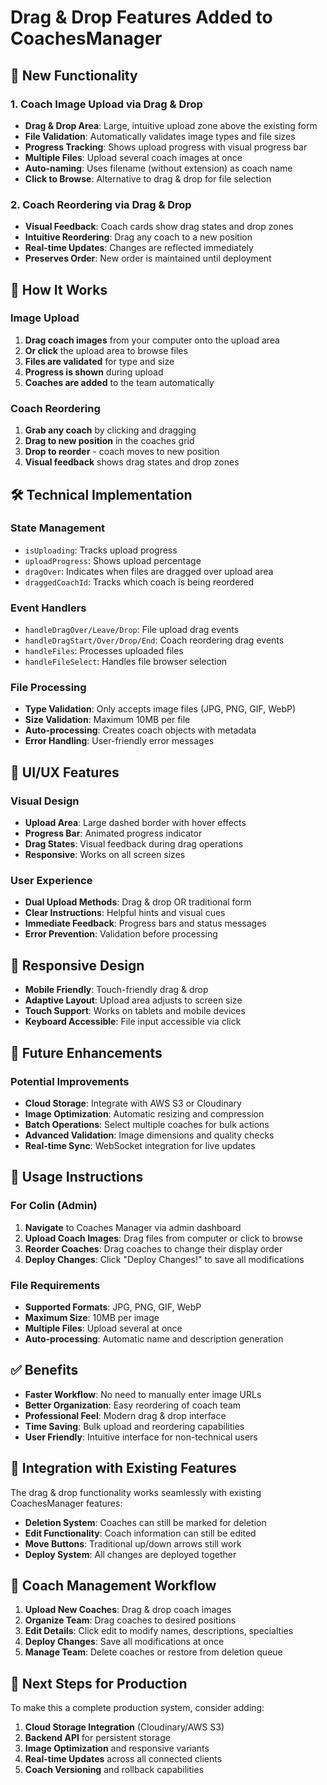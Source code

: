 # Drag & Drop Features Added to CoachesManager

## 🚀 **New Functionality**

### **1. Coach Image Upload via Drag & Drop**
- **Drag & Drop Area**: Large, intuitive upload zone above the existing form
- **File Validation**: Automatically validates image types and file sizes
- **Progress Tracking**: Shows upload progress with visual progress bar
- **Multiple Files**: Upload several coach images at once
- **Auto-naming**: Uses filename (without extension) as coach name
- **Click to Browse**: Alternative to drag & drop for file selection

### **2. Coach Reordering via Drag & Drop**
- **Visual Feedback**: Coach cards show drag states and drop zones
- **Intuitive Reordering**: Drag any coach to a new position
- **Real-time Updates**: Changes are reflected immediately
- **Preserves Order**: New order is maintained until deployment

## 🎯 **How It Works**

### **Image Upload**
1. **Drag coach images** from your computer onto the upload area
2. **Or click** the upload area to browse files
3. **Files are validated** for type and size
4. **Progress is shown** during upload
5. **Coaches are added** to the team automatically

### **Coach Reordering**
1. **Grab any coach** by clicking and dragging
2. **Drag to new position** in the coaches grid
3. **Drop to reorder** - coach moves to new position
4. **Visual feedback** shows drag states and drop zones

## 🛠️ **Technical Implementation**

### **State Management**
- `isUploading`: Tracks upload progress
- `uploadProgress`: Shows upload percentage
- `dragOver`: Indicates when files are dragged over upload area
- `draggedCoachId`: Tracks which coach is being reordered

### **Event Handlers**
- `handleDragOver/Leave/Drop`: File upload drag events
- `handleDragStart/Over/Drop/End`: Coach reordering drag events
- `handleFiles`: Processes uploaded files
- `handleFileSelect`: Handles file browser selection

### **File Processing**
- **Type Validation**: Only accepts image files (JPG, PNG, GIF, WebP)
- **Size Validation**: Maximum 10MB per file
- **Auto-processing**: Creates coach objects with metadata
- **Error Handling**: User-friendly error messages

## 🎨 **UI/UX Features**

### **Visual Design**
- **Upload Area**: Large dashed border with hover effects
- **Progress Bar**: Animated progress indicator
- **Drag States**: Visual feedback during drag operations
- **Responsive**: Works on all screen sizes

### **User Experience**
- **Dual Upload Methods**: Drag & drop OR traditional form
- **Clear Instructions**: Helpful hints and visual cues
- **Immediate Feedback**: Progress bars and status messages
- **Error Prevention**: Validation before processing

## 📱 **Responsive Design**

- **Mobile Friendly**: Touch-friendly drag & drop
- **Adaptive Layout**: Upload area adjusts to screen size
- **Touch Support**: Works on tablets and mobile devices
- **Keyboard Accessible**: File input accessible via click

## 🔮 **Future Enhancements**

### **Potential Improvements**
- **Cloud Storage**: Integrate with AWS S3 or Cloudinary
- **Image Optimization**: Automatic resizing and compression
- **Batch Operations**: Select multiple coaches for bulk actions
- **Advanced Validation**: Image dimensions and quality checks
- **Real-time Sync**: WebSocket integration for live updates

## 🚀 **Usage Instructions**

### **For Colin (Admin)**
1. **Navigate** to Coaches Manager via admin dashboard
2. **Upload Coach Images**: Drag files from computer or click to browse
3. **Reorder Coaches**: Drag coaches to change their display order
4. **Deploy Changes**: Click "Deploy Changes!" to save all modifications

### **File Requirements**
- **Supported Formats**: JPG, PNG, GIF, WebP
- **Maximum Size**: 10MB per image
- **Multiple Files**: Upload several at once
- **Auto-processing**: Automatic name and description generation

## ✅ **Benefits**

- **Faster Workflow**: No need to manually enter image URLs
- **Better Organization**: Easy reordering of coach team
- **Professional Feel**: Modern drag & drop interface
- **Time Saving**: Bulk upload and reordering capabilities
- **User Friendly**: Intuitive interface for non-technical users

## 🔄 **Integration with Existing Features**

The drag & drop functionality works seamlessly with existing CoachesManager features:
- **Deletion System**: Coaches can still be marked for deletion
- **Edit Functionality**: Coach information can still be edited
- **Move Buttons**: Traditional up/down arrows still work
- **Deploy System**: All changes are deployed together

## 🎯 **Coach Management Workflow**

1. **Upload New Coaches**: Drag & drop coach images
2. **Organize Team**: Drag coaches to desired positions
3. **Edit Details**: Click edit to modify names, descriptions, specialties
4. **Deploy Changes**: Save all modifications at once
5. **Manage Team**: Delete coaches or restore from deletion queue

## 🚀 **Next Steps for Production**

To make this a complete production system, consider adding:
1. **Cloud Storage Integration** (Cloudinary/AWS S3)
2. **Backend API** for persistent storage
3. **Image Optimization** and responsive variants
4. **Real-time Updates** across all connected clients
5. **Coach Versioning** and rollback capabilities
